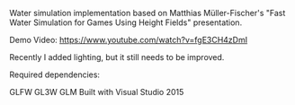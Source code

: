 Water simulation implementation based on Matthias Müller-Fischer's "Fast Water Simulation for Games Using Height Fields" presentation.

Demo Video:
https://www.youtube.com/watch?v=fgE3CH4zDmI

Recently I added lighting, but it still needs to be improved.

Required dependencies:

GLFW
GL3W
GLM
Built with Visual Studio 2015
